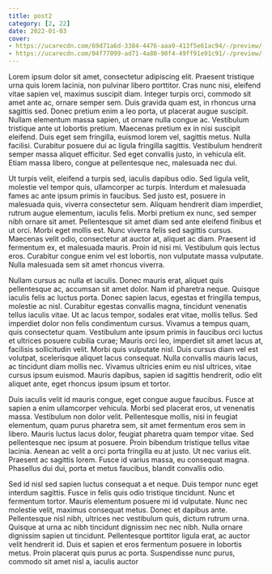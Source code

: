 ```yaml
---
title: post2
category: [2, 22]
date: 2022-01-03
cover:
- https://ucarecdn.com/69d71a6d-3384-4476-aaa9-413f5e61ac94/-/preview/-/quality/smart/
- https://ucarecdn.com/04f77099-ad71-4a80-90f4-49ff91e91c91/-/preview/-/quality/smart/
---
```

 Lorem ipsum dolor sit amet, consectetur adipiscing elit. Praesent tristique urna quis lorem lacinia, non pulvinar libero porttitor. Cras nunc nisi, eleifend vitae sapien vel, maximus suscipit diam. Integer turpis orci, commodo sit amet ante ac, ornare semper sem. Duis gravida quam est, in rhoncus urna sagittis sed. Donec pretium enim a leo porta, ut placerat augue suscipit. Nullam elementum massa sapien, ut ornare nulla congue ac. Vestibulum tristique ante ut lobortis pretium. Maecenas pretium ex in nisi suscipit eleifend. Duis eget sem fringilla, euismod lorem vel, sagittis metus. Nulla facilisi. Curabitur posuere dui ac ligula fringilla sagittis. Vestibulum hendrerit semper massa aliquet efficitur. Sed eget convallis justo, in vehicula elit. Etiam massa libero, congue at pellentesque nec, malesuada nec dui.

Ut turpis velit, eleifend a turpis sed, iaculis dapibus odio. Sed ligula velit, molestie vel tempor quis, ullamcorper ac turpis. Interdum et malesuada fames ac ante ipsum primis in faucibus. Sed justo est, posuere in malesuada quis, viverra consectetur sem. Aliquam hendrerit diam imperdiet, rutrum augue elementum, iaculis felis. Morbi pretium ex nunc, sed semper nibh ornare sit amet. Pellentesque sit amet diam sed ante eleifend finibus et ut orci. Morbi eget mollis est. Nunc viverra felis sed sagittis cursus. Maecenas velit odio, consectetur at auctor at, aliquet ac diam. Praesent id fermentum ex, et malesuada mauris. Proin id nisi mi. Vestibulum quis lectus eros. Curabitur congue enim vel est lobortis, non vulputate massa vulputate. Nulla malesuada sem sit amet rhoncus viverra.

Nullam cursus ac nulla et iaculis. Donec mauris erat, aliquet quis pellentesque ac, accumsan sit amet dolor. Nam id pharetra neque. Quisque iaculis felis ac luctus porta. Donec sapien lacus, egestas et fringilla tempus, molestie ac nisl. Curabitur egestas convallis magna, tincidunt venenatis tellus iaculis vitae. Ut ac lacus tempor, sodales erat vitae, mollis tellus. Sed imperdiet dolor non felis condimentum cursus. Vivamus a tempus quam, quis consectetur quam. Vestibulum ante ipsum primis in faucibus orci luctus et ultrices posuere cubilia curae; Mauris orci leo, imperdiet sit amet lacus at, facilisis sollicitudin velit. Morbi quis vulputate nisl. Duis cursus diam vel est volutpat, scelerisque aliquet lacus consequat. Nulla convallis mauris lacus, ac tincidunt diam mollis nec. Vivamus ultricies enim eu nisl ultrices, vitae cursus ipsum euismod. Mauris dapibus, sapien id sagittis hendrerit, odio elit aliquet ante, eget rhoncus ipsum ipsum et tortor.

Duis iaculis velit id mauris congue, eget congue augue faucibus. Fusce at sapien a enim ullamcorper vehicula. Morbi sed placerat eros, ut venenatis massa. Vestibulum non dolor velit. Pellentesque mollis, nisi in feugiat elementum, quam purus pharetra sem, sit amet fermentum eros sem in libero. Mauris luctus lacus dolor, feugiat pharetra quam tempor vitae. Sed pellentesque nec ipsum at posuere. Proin bibendum tristique tellus vitae lacinia. Aenean ac velit a orci porta fringilla eu at justo. Ut nec varius elit. Praesent ac sagittis lorem. Fusce id varius massa, eu consequat magna. Phasellus dui dui, porta et metus faucibus, blandit convallis odio.

Sed id nisl sed sapien luctus consequat a et neque. Duis tempor nunc eget interdum sagittis. Fusce in felis quis odio tristique tincidunt. Nunc et fermentum tortor. Mauris elementum posuere mi id vulputate. Nunc nec molestie velit, maximus consequat metus. Donec et dapibus ante. Pellentesque nisl nibh, ultrices nec vestibulum quis, dictum rutrum urna. Quisque at urna ac nibh tincidunt dignissim nec nec nibh. Nulla ornare dignissim sapien ut tincidunt. Pellentesque porttitor ligula erat, ac auctor velit hendrerit id. Duis et sapien et eros fermentum posuere in lobortis metus. Proin placerat quis purus ac porta. Suspendisse nunc purus, commodo sit amet nisl a, iaculis auctor 